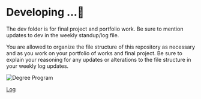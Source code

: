 # Developing ...🚀

The dev folder is for final project and portfolio work. Be sure to mention updates to dev in the weekly standup/log file.

You are allowed to organize the file structure of this repository as necessary and as you work on your portfolio of works and final project. Be sure to explain your reasoning for any updates or alterations to the file structure in your weekly log updates.

![Degree Program](https://img.shields.io/badge/degree-web%20development-blue.svg)&nbsp;

[Log](../docs/log.md)

<br>

